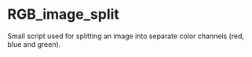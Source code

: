 # RGB_image_split

Small script used for splitting an image into separate color channels (red, blue and green).